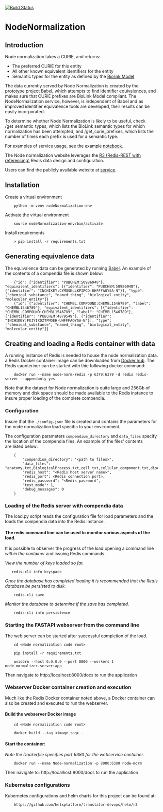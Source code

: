 [![Build Status](https://travis-ci.com/TranslatorIIPrototypes/NodeNormalization.svg?branch=master)](https://travis-ci.com/TranslatorIIPrototypes/NodeNormalization)

# NodeNormalization

## Introduction

Node normalization takes a CURIE, and returns:

* The preferred CURIE for this entity
* All other known equivalent identifiers for the entity
* Semantic types for the entity as defined by the [Biolink Model](https://biolink.github.io/biolink-model/)

The data currently served by Node Normalization is created by the prototype project
[Babel](https://github.com/TranslatorSRI/Babel), which attempts to find identifier equivalences,
and makes sure that CURIE prefixes are BioLink Model compliant.  The NodeNormalization service, however,
is independent of Babel and as improved identifier equivalence tools are developed, their results
can be easily incorporated.

To determine whether Node Normalization is likely to be useful, check /get_semantic_types, which lists the BioLink
semantic types for which normalization has been attempted, and /get_curie_prefixes,
which lists the number of times each prefix is used for a semantic type.

For examples of service usage, see the example [notebook](documentation/NodeNormalization.ipynb).

The Node normalization website leverages the [R3 (Redis-REST with referencing)](https://github.com/TranslatorSRI/r3) Redis data design and configuration. 

Users can find the publicly available website at [service](https://nodenormalization-sri.renci.org/docs).

## Installation

Create a virtual environment
```
    python -m venv nodeNormalization-env
```
Activate the virtual environment
```
    source nodeNormalization-env/bin/activate
```
Install requirements 
```
    > pip install -r requirements.txt
```
## Generating equivalence data

The equivalence data can be generated by running [Babel](https://github.com/TranslatorSRI/Babel). An example of the contents of a compendia file is shown below:
```
    {"id": {"identifier": "PUBCHEM:50986940"}, "equivalent_identifiers": [{"identifier": "PUBCHEM:50986940"}, {"identifier": "INCHIKEY:CYMOSKLLKPIPCD-UHFFFAOYSA-N"}], "type": ["chemical_substance", "named_thing", "biological_entity", "molecular_entity"]}
    {"id": {"identifier": "CHEMBL.COMPOUND:CHEMBL1546789", "label": "CHEMBL1546789"}, "equivalent_identifiers": [{"identifier": "CHEMBL.COMPOUND:CHEMBL1546789", "label": "CHEMBL1546789"}, {"identifier": "PUBCHEM:4879549"}, {"identifier": "INCHIKEY:FUIYIXDZTPMQEH-UHFFFAOYSA-N"}], "type": ["chemical_substance", "named_thing", "biological_entity", "molecular_entity"]}
```
## Creating and loading a Redis container with data 

A running instance of Redis is needed to house the node normalization data. a Redis Docker container image can be downloaded from [Docker hub](https://hub.docker.com/_/redis). The Redis caonteriner can be started with thie following docker command: 
```
    docker run --name node-norm-redis -p 6379:6379 -d redis redis-server --appendonly yes
```
Note that the dataset for Node normalization is quite large and 256Gb of memory and disk space should be made available to the Redis instance to insure proper loading of the complete compendia.
### Configuration
Insure that the `./config.json` file is created and contains the parameters for the node normalization load specific to your environment. 

The configuration parameters `compendium_directory` and `data_files` specify the location of the compendia files. An example of the files' contents  
are listed below:
```
    {
        "compendium_directory": "<path to files>",
        "data_files": "anatomy.txt,BiologicalProcess.txt,cell.txt,cellular_component.txt,disease.txt,gene_compendium.txt,gene_family_compendium.txt,MolecularActivity.txt,pathways.txt,phenotypes.txt,taxon_compendium.txt",
        "redis_host": "<Redis host server name>",
        "redis_port": <Redis connection port>,
        "redis_password": "<Redis password",
        "test_mode": 1,
        "debug_messages": 0
    }
```
### Loading of the Redis server with compendia data

The load.py script reads the configuration file for load parameters and the loads the compendia data into the Redis instance. 

#### The redis command line can be used to monitor various aspects of the load.

It is possible to observer the progress of the load opening a command line _within the container_ and issuing Redis commands.

_View the number of keys loaded so far._
 ```
    redis-cli info keyspace
```

_Once the database has completed loading it is recommended that the Redis database be persisted to disk._
```
    redis-cli save
```

_Monitor the database to determine if the save has completed._
```
    redis-cli info persistence
```

### Starting the FASTAPI webserver from the command line

The web server can be started after successful completion of the load.

```
    cd <Node normalization code root>

    pip install -r requirements.txt
   
    uvicorn --host 0.0.0.0 --port 8000 --workers 1 node_normalizer.server:app
```

Then navigate to http://localhost:8000/docs to run the application

### Webserver Docker container creation and execution
Much like the Redis Docker container noted above, a Docker container can also be created and executed to run the webserver.

#### Build the webserver Docker image
```
    cd <Node normalization code root>

    docker build --tag <image_tag> .
```

#### Start the container:

_Note the Dockerfile specifies port 6380 for the webservice container._
```
    docker run --name Node-normalization -p 8000:6380 node-norm
```

Then navigate to: http://localhost:8000/docs to run the application

### Kubernetes configurations
Kubernetes configurations and helm charts for this project can be found at: 
```
    https://github.com/helxplatform/translator-devops/helm/r3
```  
